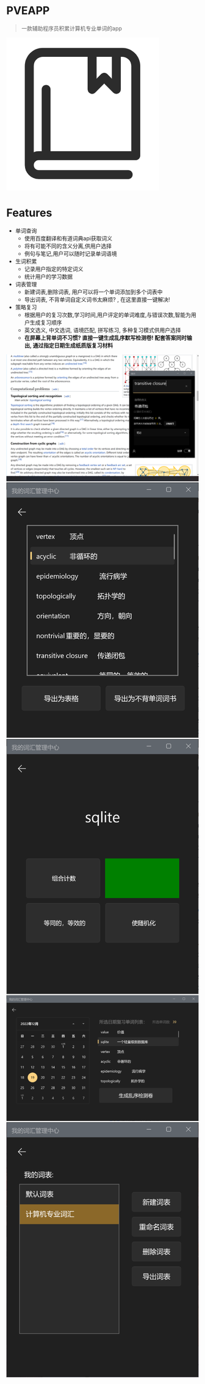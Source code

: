 # PVEAPP
> 一款辅助程序员积累计算机专业单词的app


![](6.png)
# Features
- 单词查询
	- 使用百度翻译和有道词典api获取词义
	- 将有可能不同的含义分离,供用户选择
	- 例句与笔记,用户可以随时记录单词语境
- 生词积累
	- 记录用户指定的特定词义
	- 统计用户的学习数据
- 词表管理
	- 新建词表,删除词表, 用户可以将一个单词添加到多个词表中
	- 导出词表, 不背单词自定义词书太麻烦? , 在这里直接一键解决!
- 策略复习
	- 根据用户的复习次数,学习时间,用户评定的单词难度,与错误次数,智能为用户生成复习顺序
	- 英文选义, 中文选词, 语境匹配, 拼写练习, 多种复习模式供用户选择
	- **在屏幕上背单词不习惯? 直接一键生成乱序默写检测卷! 配套答案同时输出, 通过指定日期生成纸质版复习材料**

![](1.png)
![](2.png)
![](3.png)
![](4.png)
![](5.png)



